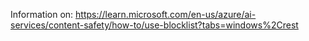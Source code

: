 Information on: https://learn.microsoft.com/en-us/azure/ai-services/content-safety/how-to/use-blocklist?tabs=windows%2Crest
